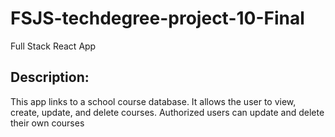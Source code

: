 # FSJS-techdegree-project-10-Final
 Full Stack React App

## Description:

This app links to a school course database.  It allows the user to view, create, update, and delete courses.  Authorized users can update and delete their own courses 
